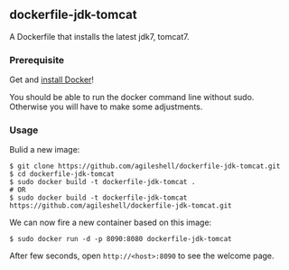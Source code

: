 ## dockerfile-jdk-tomcat

A Dockerfile that installs the latest jdk7, tomcat7.

### Prerequisite

Get and [install Docker](http://www.docker.io/gettingstarted/)!

You should be able to run the docker command line without sudo. Otherwise you will have to make some adjustments.

### Usage

Bulid a new image:
```
$ git clone https://github.com/agileshell/dockerfile-jdk-tomcat.git
$ cd dockerfile-jdk-tomcat
$ sudo docker build -t dockerfile-jdk-tomcat .
# OR
$ sudo docker build -t dockerfile-jdk-tomcat https://github.com/agileshell/dockerfile-jdk-tomcat.git
```

We can now fire a new container based on this image:
```
$ sudo docker run -d -p 8090:8080 dockerfile-jdk-tomcat
```
After few seconds, open `http://<host>:8090` to see the welcome page.
